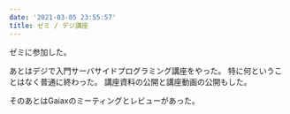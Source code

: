 ```yaml
---
date: '2021-03-05 23:55:57'
title: ゼミ / デジ講座
---
```


ゼミに参加した。

あとはデジで入門サーバサイドプログラミング講座をやった。
特に何ということはなく普通に終わった。
講座資料の公開と講座動画の公開もした。

そのあとはGaiaxのミーティングとレビューがあった。